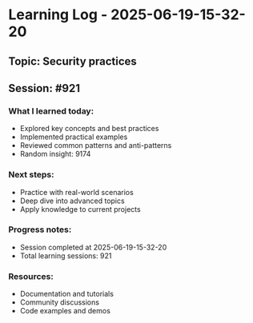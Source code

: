 # Learning Log - 2025-06-19-15-32-20

## Topic: Security practices
## Session: #921

### What I learned today:
- Explored key concepts and best practices
- Implemented practical examples  
- Reviewed common patterns and anti-patterns
- Random insight: 9174

### Next steps:
- Practice with real-world scenarios
- Deep dive into advanced topics
- Apply knowledge to current projects

### Progress notes:
- Session completed at 2025-06-19-15-32-20
- Total learning sessions: 921

### Resources:
- Documentation and tutorials
- Community discussions
- Code examples and demos
